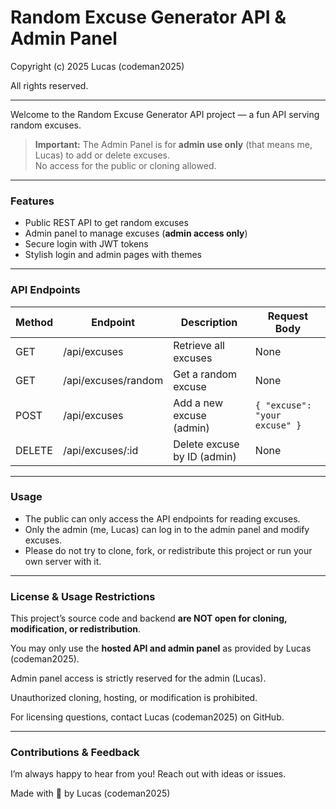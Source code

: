 # Random Excuse Generator API & Admin Panel

Copyright (c) 2025 Lucas (codeman2025)

All rights reserved.

---

Welcome to the Random Excuse Generator API project — a fun API serving random excuses.

> **Important:** The Admin Panel is for **admin use only** (that means me, Lucas) to add or delete excuses.  
> No access for the public or cloning allowed.

---

### Features

- Public REST API to get random excuses  
- Admin panel to manage excuses (**admin access only**)  
- Secure login with JWT tokens  
- Stylish login and admin pages with themes

---

### API Endpoints

| Method | Endpoint           | Description                 | Request Body                     |
| ------ | ------------------ | ---------------------------| --------------------------------|
| GET    | /api/excuses       | Retrieve all excuses        | None                            |
| GET    | /api/excuses/random| Get a random excuse         | None                            |
| POST   | /api/excuses       | Add a new excuse (admin)    | `{ "excuse": "your excuse" }`  |
| DELETE | /api/excuses/:id   | Delete excuse by ID (admin) | None                            |

---

### Usage

- The public can only access the API endpoints for reading excuses.  
- Only the admin (me, Lucas) can log in to the admin panel and modify excuses.  
- Please do not try to clone, fork, or redistribute this project or run your own server with it.

---

### License & Usage Restrictions

This project’s source code and backend **are NOT open for cloning, modification, or redistribution**.

You may only use the **hosted API and admin panel** as provided by Lucas (codeman2025).

Admin panel access is strictly reserved for the admin (Lucas).

Unauthorized cloning, hosting, or modification is prohibited.

For licensing questions, contact Lucas (codeman2025) on GitHub.

---

### Contributions & Feedback

I’m always happy to hear from you! Reach out with ideas or issues.

Made with 💜 by Lucas (codeman2025)
